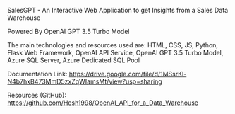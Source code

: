 SalesGPT - An Interactive Web Application to get Insights from a Sales Data Warehouse

Powered By OpenAI GPT 3.5 Turbo Model

The main technologies and resources used are:
HTML, CSS, JS, Python, Flask Web Framework, OpenAI API Service, OpenAI GPT 3.5 Turbo Model, Azure SQL Server, Azure Dedicated SQL Pool

Documentation Link:
https://drive.google.com/file/d/1MSsrKl-N4b7hxB473MmD5zxZqWIamsMt/view?usp=sharing

Resources (GitHub):
https://github.com/Hesh1998/OpenAI_API_for_a_Data_Warehouse
